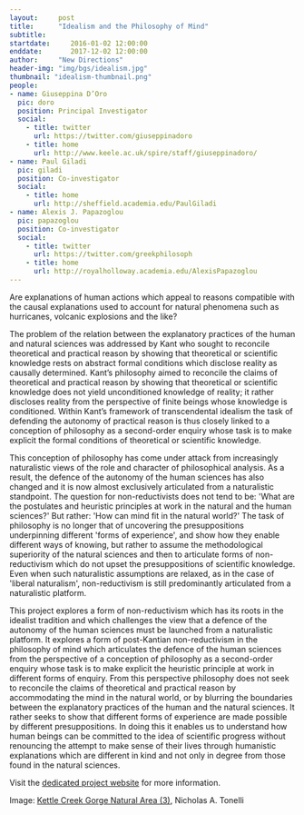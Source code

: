 ```yaml
---
layout:     post
title:      "Idealism and the Philosophy of Mind"
subtitle:   
startdate:     2016-01-02 12:00:00
enddate:       2017-12-02 12:00:00
author:     "New Directions"
header-img: "img/bgs/idealism.jpg"
thumbnail: "idealism-thumbnail.png"
people:
- name: Giuseppina D’Oro
  pic: doro
  position: Principal Investigator
  social:
    - title: twitter
      url: https://twitter.com/giuseppinadoro
    - title: home
      url: http://www.keele.ac.uk/spire/staff/giuseppinadoro/
- name: Paul Giladi
  pic: giladi
  position: Co-investigator
  social:
    - title: home
      url: http://sheffield.academia.edu/PaulGiladi
- name: Alexis J. Papazoglou
  pic: papazoglou
  position: Co-investigator
  social:
    - title: twitter
      url: https://twitter.com/greekphilosoph
    - title: home
      url: http://royalholloway.academia.edu/AlexisPapazoglou
---
```


Are explanations of human actions which appeal to reasons compatible with the causal explanations used to account for natural phenomena such as hurricanes, volcanic explosions and the like?

The problem of the relation between the explanatory practices of the human and natural sciences was addressed by Kant who sought to reconcile theoretical and practical reason by showing that theoretical or scientific knowledge rests on abstract formal conditions which disclose reality as causally determined. Kant’s philosophy aimed to reconcile the claims of theoretical and practical reason by showing that theoretical or scientific knowledge does not yield unconditioned knowledge of reality; it rather discloses reality from the perspective of finite beings whose knowledge is conditioned. Within Kant’s framework of transcendental idealism the task of defending the autonomy of practical reason is thus closely linked to a conception of philosophy as a second-order enquiry whose task is to make explicit the formal conditions of theoretical or scientific knowledge.

This conception of philosophy has come under attack from increasingly naturalistic views of the role and character of philosophical analysis. As a result, the defence of the autonomy of the human sciences has also changed and it is now almost exclusively articulated from a naturalistic standpoint. The question for non-reductivists does not tend to be: 'What are the postulates and heuristic principles at work in the natural and the human sciences?' But rather: 'How can mind fit in the natural world?' The task of philosophy is no longer that of uncovering the presuppositions underpinning different 'forms of experience', and show how they enable different ways of knowing, but rather to assume the methodological superiority of the natural sciences and then to articulate forms of non-reductivism which do not upset the presuppositions of scientific knowledge. Even when such naturalistic assumptions are relaxed, as in the case of 'liberal naturalism', non-reductivism is still predominantly articulated from a naturalistic platform.

This project explores a form of non-reductivism which has its roots in the idealist tradition and which challenges the view that a defence of the autonomy of the human sciences must be launched from a naturalistic platform. It explores a form of post-Kantian non-reductivism in the philosophy of mind which articulates the defence of the human sciences from the perspective of a conception of philosophy as a second-order enquiry whose task is to make explicit the heuristic principle at work in different forms of enquiry. From this perspective philosophy does not seek to reconcile the claims of theoretical and practical reason by accommodating the mind in the natural world, or by blurring the boundaries between the explanatory practices of the human and the natural sciences. It rather seeks to show that different forms of experience are made possible by different presuppositions. In doing this it enables us to understand how human beings can be committed to the idea of scientific progress without renouncing the attempt to make sense of their lives through humanistic explanations which are different in kind and not only in degree from those found in the natural sciences.

Visit the <a href="https://idealismsite.wordpress.com/" target="_blank">dedicated project website</a> for more information.

<span class="caption text-muted">Image: 
<a href="https://www.flickr.com/photos/nicholas_t/9235077786/in/photolist-f55bT5-7bePA8-8GUak-8StEPs-94hgHS-5VjpkR-v3NYFk-r3pXUV-rmB7jz-rmDeyG-r5hbkT-rjrv3C-r5hbgV-qpXegH-rmJkmB-r5a11N-dXjJbM-dXqoMs-dXqoHy-aCuvRw-iLja7-71rBK3-7BxD5W-iZah1K-aV4oMp-8fgAb1-nHmFd1-cPp7Eb-b2J5Hn-bmKaxX-8BNSFc-9vLpwh-8NhuDa-65eh6W-8AN3SK-q4VUrb-4aFPxi-4a5Rxo-v331pS-oqSHZv-8DN1aM-f4v5fo-6EcLiL-78MnHU-oQTx-a8bHg2-95Jn1A-bpWgeZ-4kUmYF-6L4cQ" target="_blank">Kettle Creek Gorge Natural Area (3)</a>, Nicholas A. Tonelli</span>
